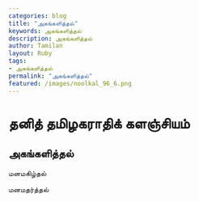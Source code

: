 ```yaml
---  
categories: blog  
title: "அகங்களித்தல்"
keywords: அகங்களித்தல்  
description: அகங்களித்தல்
author: Tamilan  
layout: Ruby  
tags:     
- அகங்களித்தல்
permalink: "அகங்களித்தல்"  
featured: /images/noolkal_96_6.png  
--- 
```

# தனித் தமிழகராதிக் களஞ்சியம்
## அகங்களித்தல்

மனமகிழ்தல்  
  
மனமதர்த்தல்